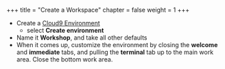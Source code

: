 +++
title = "Create a Workspace"
chapter = false
weight = 1
+++

- Create a [Cloud9 Environment](https://eu-west-1.console.aws.amazon.com/cloud9/home?region=eu-west-1)
  - select **Create environment**
- Name it **Workshop**, and take all other defaults
- When it comes up, customize the environment by closing the **welcome** and **immediate**
tabs, and pulling the **terminal** tab up to the main work area. Close the bottom work area.
